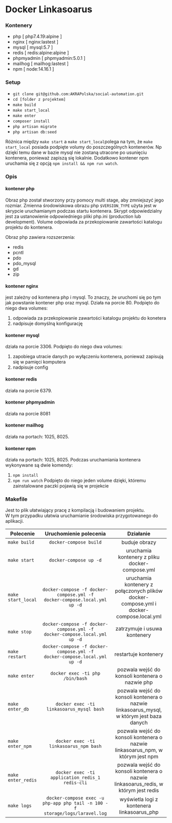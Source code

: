
# Docker Linkasoarus

### Kontenery
- php [ php7.4.19:alpine ]
- nginx [ nginx:lastest ]
- mysql [ mysql:5.7 ]
- redis [ redis:alpine:alpine ]
- phpmyadmin [ phpmyadmin:5.0.1 ]
- mailhog [ mailhog:lastest ]
- npm [ node:14.16.1 ]


### Setup
- `git clone git@github.com:AKRAPolska/social-automation.git`
- `cd [folder z projektem]`
- `make build`
- `make start_local`
- `make enter`
- `composer install`
- `php artisan migrate`
- `php artisan db:seed`

Różnica między `make start` a `make start_local`polega na tym, że `make start_local`
posiada podpięte volumy do poszczególnych kontenerów. Np dzięki temu dane w bazie mysql nie zostaną
utracone po usunięciu kontenera, ponieważ zapiszą się lokalnie. Dodatkowo kontener npm uruchamia się z opcją
`npm install && npm run watch`.

### Opis

#### kontener php
Obraz php został stworzony przy pomocy multi stage, aby zmniejszyć jego rozmiar.
Zmienna środowiskowa obrazu php `$VERSION_TYPE` użyta jest w skrypcie uruchamianym
podczas startu kontenera. Skrypt odpowiedzialny jest za ustanowienie odpowiedniego
pliki php.ini (production lub development).
Volume odpowiada za przekopiowanie zawartości katalogu projektu do kontenera.

Obraz php zawiera rozszerzenia:
- redis
- pcntl
- pdo
- pdo_mysql
- gd
- zip

#### kontener nginx
jest zależny od kontenera php i mysql. To znaczy, że uruchomi się po tym
jak powstanie kontener php oraz mysql. Działa na porcie 80. Podpięto do niego dwa volumes:
1. odpowiada za przekopiowanie zawartości katalogu projektu do konetera
1. nadpisuje domyślną konfigurację


#### kontener mysql
działa na porcie 3306. Podpięto do niego dwa volumes:
1. zapobiega utracie danych po wyłączeniu kontenera, ponieważ zapisują się w pamięci komputera
1. nadpisuje  config


#### kontener redis
działa na porcie 6379.


#### kontener phpmyadmin
działa na porcie 8081


#### kontener mailhog
działa na portach: 1025, 8025.


#### kontener npm
działa na portach: 1025, 8025. Podczas uruchamiania kontenera wykonywane są dwie komendy:
1. `npm install`
1. `npm run watch`
Podpięto do niego jeden volume dzięki, któremu zainstalowane paczki pojawią się w projekcie


### Makefile
Jest to plik ułatwiający pracę z kompilacją i budowaniem projektu.  
W tym przypadku ułatwia uruchamianie środowiska przygotowanego do aplikacji.

| Polecenie  |                                                                                                                                                                                               Uruchomienie polecenia                                                                                                                                                                                               |                                          Działanie                                                  |
|---------------------|:-----------------------------------------------------------------------------------------------------------------------------------------------------------------------------------------------------------------------------------------------------------------------------------------------------------------------------------------------------------------------------------------------------------------:|:-------------------------------------------------------------------------------------------:|
| `make build`        |                                                                                                                                                                                               `docker-compose build`                                                                                                                                                                                              | buduje obrazy                                                                               |
| `make start`        |                                                                                                                                                                                               `docker-compose up -d`                                                                                                                                                                                              | uruchamia kontenery z pliku docker-compose.yml                                              |
| `make start_local`  |                                                                                                                                                                  `docker-compose -f docker-compose.yml -f`<br />`docker-compose.local.yml up -d`                                                                                                                                                                  | uruchamia kontenery z połączonych plików docker-compose.yml i docker-compose.local.yml      |
| `make stop`         |                                                                                                                                                                  `docker-compose -f docker-compose.yml -f`<br />`docker-compose.local.yml up -d`                                                                                                                                                                  | zatrzymuje i usuwa kontenery                                                                |
| `make restart`      |                                                                                                                                                                  `docker-compose -f docker-compose.yml -f`<br />`docker-compose.local.yml up -d`                                                                                                                                                                  | restartuje kontenery                                                                        |
| `make enter`        |                                                                                                                                                                                          `docker exec -ti php /bin/bash`                                                                                                                                                                                          | pozwala wejść do konsoli kontenera o nazwie php                                             |
| `make enter_db`     |                                                                                                                                                                                     `docker exec -ti linkasoarus_mysql bash`                                                                                                                                                                                      | pozwala wejść do konsoli kontenera o nazwie linkasoarus_mysql, w którym jest baza danych    |
| `make enter_npm`    |                                                                                                                                                                                     `docker exec -ti linkasoarus_npm bash`                                                                                                                                                                                        | pozwala wejść do konsoli kontenera o nazwie linkasoarus_npm, w którym jest npm              |
| `make enter_redis`  |                                                                                                                                                                                  `docker exec -ti application_redis_1 redis-cli`                                                                                                                                                                                  | pozwala wejść do konsoli kontenera o nazwie linkasoarus_redis, w którym jest redis          | 
| `make logs`         |                                                                                                                                                                    `docker-compose exec -u php-app php tail -n 100 -f storage/logs/laravel.log`                                                                                                                                                                   | wyświetla logi z kontenera linkasoarus_php                                                  |

